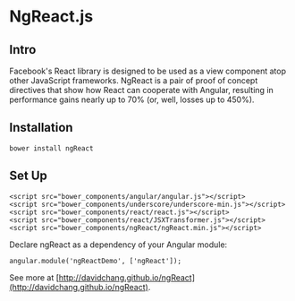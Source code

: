 NgReact.js
==========

Intro
-----
Facebook's React library is designed to be used as a view component atop other JavaScript frameworks. NgReact is a pair of proof of concept directives that show how React can cooperate with Angular, resulting in performance gains nearly up to 70% (or, well, losses up to 450%).

Installation
------------
```bower install ngReact```

Set Up
------
```
<script src="bower_components/angular/angular.js"></script>
<script src="bower_components/underscore/underscore-min.js"></script>
<script src="bower_components/react/react.js"></script>
<script src="bower_components/react/JSXTransformer.js"></script>
<script src="bower_components/ngReact/ngReact.min.js"></script>
```

Declare ngReact as a dependency of your Angular module:

```angular.module('ngReactDemo', ['ngReact']);```

See more at [http://davidchang.github.io/ngReact](http://davidchang.github.io/ngReact).
